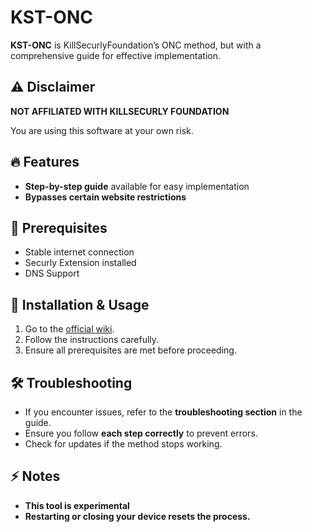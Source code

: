 # KST-ONC  

**KST-ONC** is KillSecurlyFoundation’s ONC method, but with a comprehensive guide for effective implementation.  

## ⚠️ Disclaimer  
**NOT AFFILIATED WITH KILLSECURLY FOUNDATION**

You are using this software at your own risk.  

## 🔥 Features  
- **Step-by-step guide** available for easy implementation  
- **Bypasses certain website restrictions** 

## 🚀 Prerequisites  
- Stable internet connection  
- Securly Extension installed
- DNS Support 

## 📖 Installation & Usage  
1. Go to the [official wiki](https://github.com/alanv-tech/KST-ONC/wiki/Guide).  
2. Follow the instructions carefully.  
3. Ensure all prerequisites are met before proceeding.  

## 🛠 Troubleshooting  
- If you encounter issues, refer to the **troubleshooting section** in the guide.  
- Ensure you follow **each step correctly** to prevent errors.  
- Check for updates if the method stops working.  

## ⚡ Notes  
- **This tool is experimental**
- **Restarting or closing your device resets the process.**  
##
